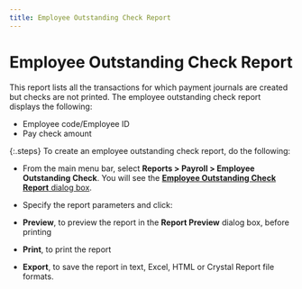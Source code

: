 ```yaml
---
title: Employee Outstanding Check Report
---
```


# Employee Outstanding Check Report


This report lists all the transactions for which payment journals are  created but checks are not printed. The employee outstanding check report  displays the following:

- Employee code/Employee  ID
- Pay check amount



{:.steps}
To create an employee outstanding check report,  do the following:

- From the main  menu bar, select **Reports &gt; Payroll 
 &gt; Employee Outstanding Check**. You will see the [**Employee Outstanding Check Report** dialog  box]({{site.prl_baseurl}}/misc/employee_outstanding_check_report_dialog_box_sfr.html).
- Specify the  report parameters and click:


- **Preview**,  to preview the report in the **Report Preview**  dialog box, before printing
- **Print**,  to print the report
- **Export**,  to save the report in text, Excel, HTML or Crystal Report file formats.

